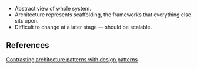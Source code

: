 

- Abstract view of whole system.
- Architecture represents scaffolding, the frameworks that everything else sits upon.
- Difficult to change at a later stage — should be scalable.

## References

[Contrasting architecture patterns with design patterns](https://www.oreilly.com/radar/contrasting-architecture-patterns-with-design-patterns/#:~:text=Scaffolding%20versus%20design&text=Architecture%20represents%20scaffolding%2C%20the%20frameworks,at%20different%20levels%20of%20abstraction.)